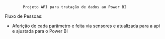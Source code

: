            Projeto API para tratação de dados ao Power BI



Fluxo de Pessoas:

- Aferição de cada parâmetro e feita via sensores e atualizada para a api e ajustada para o Power BI
